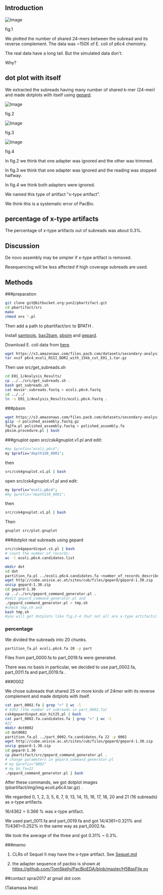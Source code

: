 ## Introduction

![Image](./img/number_of_shared_kmers.png "fig.1")

fig.1

We plotted the number of shared 24-mers between the subread and its reverse complement. The data was ~150X of E. coli of p6c4 chemistry.

The real data have a long tail. But the simulated data don't.

Why?

## dot plot with itself

We extracted the subreads having many number of shared k-mer (24-mer) and made dotplots with itself using [gepard](http://cube.univie.ac.at/gepard).

![Image](./img/real_0003.png "fig.2")

fig.2

![Image](./img/real_0007.png "fig.3")

fig.3

![Image](./img/real_0049.png "fig.4")

fig.4

In fig.2 we think that one adapter was ignored and the other was trimmed.

In fig.3 we think that one adapter was ignored and the reading was stopped halfway.

In fig.4 we think both adapters were ignored.

We named this type of artifact "x-type artifact".

We think this is a systematic error of PacBio.

## percentage of x-type artifacts

The percentage of x-type artifacts out of subreads was about 0.3%.

## Discussion

De novo assembly may be simpler if x-type artifact is removed.

Resequencing will be less affected if high coverage subreads are used.

## Methods

###preparation

```sh
git clone git@bitbucket.org:yun2/pbartifact.git
cd pbartifact/src
make
chmod u+x *.pl
```

Then add a path to pbartifact/src to $PATH .

Install [samtools](https://github.com/samtools/samtools),
[bax2bam](https://github.com/PacificBiosciences/bax2bam),
[pbsim](https://github.com/pfaucon/PBSIM-PacBio-Simulator)
and [gepard](http://cube.univie.ac.at/gepard).

Download E. coli data from [here](https://github.com/PacificBiosciences/DevNet/wiki/E.-coli-Bacterial-Assembly).

```sh
wget https://s3.amazonaws.com/files.pacb.com/datasets/secondary-analysis/e-coli-k12-P6C4/p6c4_ecoli_RSII_DDR2_with_15kb_cut_E01_1.tar.gz
tar xvzf p6c4_ecoli_RSII_DDR2_with_15kb_cut_E01_1.tar.gz
```

Then use src/get_subreads.sh

```sh
cd E01_1/Analysis_Results/
cp ../../src/get_subreads.sh .
bash get_subreads.sh
cat movie*.subreads.fastq > ecoli.p6c4.fastq
cd ../../
ln -s E01_1/Analysis_Results/ecoli.p6c4.fastq .
```

###pbsim
```sh
wget https://s3.amazonaws.com/files.pacb.com/datasets/secondary-analysis/e-coli-k12-P6C4/polished_assembly.fastq.gz
gzip -d polished_assembly.fastq.gz
fq2fa.pl polished_assembly.fastq > polished_assembly.fa
pbsim.procedure.pl | bash
```

###gnuplot
open src/csk4gnuplot.v1.pl and edit:
```sh
#my $prefix="ecoli.p6c4";
my $prefix="depth150_0001";
```
then
```sh
src/csk4gnuplot.v1.pl | bash
```

open src/csk4gnuplot.v1.pl and edit:
```sh
my $prefix="ecoli.p6c4";
#my $prefix="depth150_0001";
```
then
```sh
src/csk4gnuplot.v1.pl | bash
```

Then
```sh
gnuplot src/plot.gnuplot
```

###dotplot real subreads using gepard
```sh
src/csk4gepardinput.v1.pl | bash
# count the number of records:
wc -l ecoli.p6c4.candidates.list

mkdir dot
cd dot
partition_fa.pl ../ecoli.p6c4.candidates.fa <number_of_records_described_above> -p real
wget http://cube.univie.ac.at/sites/cub/files/gepard/gepard-1.30.zip
unzip gepard-1.30.zip
cd gepard-1.30
cp ../../src/gepard_command_generator.pl .
#edit gepard_command_generator.pl and
./gepard_command_generator.pl > tmp.sh
#check tmp.sh and
bash tmp.sh
#you will get dotplots like fig.2-4 (but not all are x-type artifacts).
```

### percentage

We divided the subreads into 20 chunks.
```sh
partition_fa.pl ecoli.p6c4.fa 20 -p part
```

Files from part_0000.fa to part_0019.fa were generated.

There was no basis in particular, we decided to use part_0002.fa, part_0011.fa and part_0019.fa .

###0002

We chose subreads that shared 25 or more kinds of 24mer with its reverse complement
 and made dotplots with itself.

```sh
cat part_0002.fa | grep ">" | wc -l
# 4362 (the number of subreads in part_0002.fa)
csk4gepardinput.min_hit25.pl | bash
cat part_0002.fa.candidates.fa | grep ">" | wc -l
#22
mkdir dot0002
cd dot0002
partition_fa.pl ../part_0002.fa.candidates.fa 22 -p 0002
wget http://cube.univie.ac.at/sites/cub/files/gepard/gepard-1.30.zip
unzip gepard-1.30.zip
cd gepard-1.30
cp pbartifact/src/gepard_command_generator.pl .
# change parameters in gepard_command_generator.pl
# my $prefix="0002"
# my $n_fa=22
./gepard_command_generator.pl | bash
```

After these commands, we got dotplot images (pbartifact/img/img.ecoli.p6c4.tar.gz) .

We regarded 0, 1, 2, 3, 5, 6, 7, 9, 13, 14, 15, 16, 17, 18, 20 and 21 (16 subreads) as x-type artifacts.

16/4362 = 0.366 % was x-type artifact.

We used part_0011.fa and part_0019.fa and got 14/4361=0.321% and 11/4361=0.252% in the same way as part_0002.fa.

We took the average of the three and got 0.31% ~ 0.3%.

###memo
1. CLRs of Sequel II may have the x-type artifact. See [Sequel.md](Sequel.md)

2. the adapter sequence of pacbio is shown at
https://github.com/TomSkelly/PacBioEDA/blob/master/H5BasFile.py

##contact
sprai2017 at gmail dot com

(Takamasa Imai)

